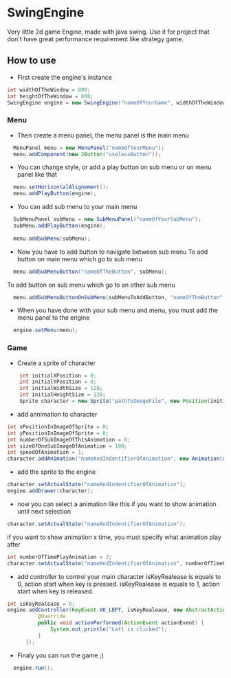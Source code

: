 # SwingEngine
Very little 2d game Engine, made with java swing. Use it for project that don't have great performance requirement like strategy game.

## How to use
 - First create the engine's instance
```Java
int widthOfTheWindow = 800;
int heightOfTheWindow = 600;
SwingEngine engine = new SwingEngine("nameOfYourGame", widthOfTheWindow, heightOfTheWindow);
```

### Menu
- Then create a menu panel, the menu panel is the main menu
```Java
  MenuPanel menu = new MenuPanel("nameOfYourMenu");
  menu.addComponent(new JButton("uselessButton"));
```
- You can change style, or add a play button on sub menu or on menu panel like that
```Java
  menu.setHorizontalAlignement();
  menu.addPlayButton(engine);
```

- You can add sub menu to your main menu
```Java
  SubMenuPanel subMenu = new SubMenuPanel("nameOfYourSubMenu");
  subMenu.addPlayButton(engine);
  
  menu.addSubMenu(subMenu);
```

- Now you have to add button to navigate between sub menu
To add button on main menu which go to sub menu
```Java
  menu.addSubMenuButton("nameOfTheButton", subMenu);
```
To add button on sub menu which go to an other sub menu
```Java
  menu.addSubMenuButtonOnSubMenu(subMenuToAddButton, "nameOfTheButton", otherSubMenuToGoingTo);
```
       
- When you have done with your sub menu and menu, you must add the menu panel to the engine
```Java
  engine.setMenu(menu);
```
 
 
### Game
- Create a sprite of character
```Java
    int initialXPosition = 0;
    int initialYPosition = 0;
    int initialWidthSize = 128;
    int initialHeightSize = 128;
    Sprite character = new Sprite("pathToImageFile", new Position(initialXPosition, initialYPosition), initialWidthSize, initialHeightSize);
 ```
  
  - add annimation to character
  ```Java
  int xPositionInImageOfSprite = 0;
  int yPositionInImageOfSprite = 0;
  int numberOfSubImageOfThisAnimation = 8;
  int sizeOfOneSubImageOfAnimation = 100;
  int speedOfAnimation = 1;
  character.addAnimation("nameAndIndentifierOfAnimation", new Animation(xPositionInImageOfSprite, yPositionInImageOfSprite, numberOfSubImageOfThisAnimation, sizeOfOneSubImageOfAnimation, speedOfAnimation));
  ```
  
  - add the sprite to the engine
  ```Java
  character.setActualState("nameAndIndentifierOfAnimation");
  engine.addDrawer(character);
  ```
  
  - now you can select a animation like this
  if you want to show animation until next selection
  ```Java
  character.setActualState("nameAndIndentifierOfAnimation");
  ```
  
  if you want to show animation x time, you must specify what animation play after
  ```Java
  int numberOfTimePlayAnimation = 2;
  character.setActualState("nameAndIndentifierOfAnimation", numberOfTimePlayAnimation, "nameAndIndentifierOfAnimationAfter");
  ```
  
  
  - add controller to control your main character
  isKeyRealease is equals to 0, action start when key is pressed.
  isKeyRealease is equals to 1, action start when key is released.
  ```Java
  int isKeyRealease = 0;
  engine.addController(KeyEvent.VK_LEFT, isKeyRealease, new AbstractAction() {
            @Override
            public void actionPerformed(ActionEvent actionEvent) {
                System.out.println("Left is clicked");
            }
        });
  ```
  
- Finaly you can run the game ;)
```Java
  engine.run();
```